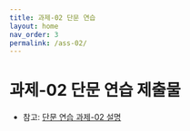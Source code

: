 ```yaml
---
title: 과제-02 단문 연습
layout: home
nav_order: 3
permalink: /ass-02/
---
```


# 과제-02 단문 연습 제출물

* 참고: [단문 연습 과제-02 설명](https://deepwrite.github.io/2025SPRING/assignments/asmt-01/)